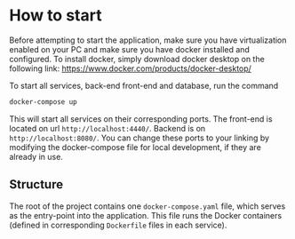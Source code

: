 # How to start

Before attempting to start the application, make sure you have virtualization enabled on your PC and make sure you have docker installed and configured. To install docker, simply download docker desktop on the following link: https://www.docker.com/products/docker-desktop/

To start all services, back-end front-end and database, run the command

```bash
docker-compose up
```

This will start all services on their corresponding ports. The front-end is located on url `http://localhost:4440/`. Backend is on `http://localhost:8080/`.
You can change these ports to your linking by modifying the docker-compose file for local development, if they are already in use.

## Structure
The root of the project contains one `docker-compose.yaml` file, which serves as the entry-point into the application. This file runs the Docker containers (defined in corresponding `Dockerfile` files in each service). 